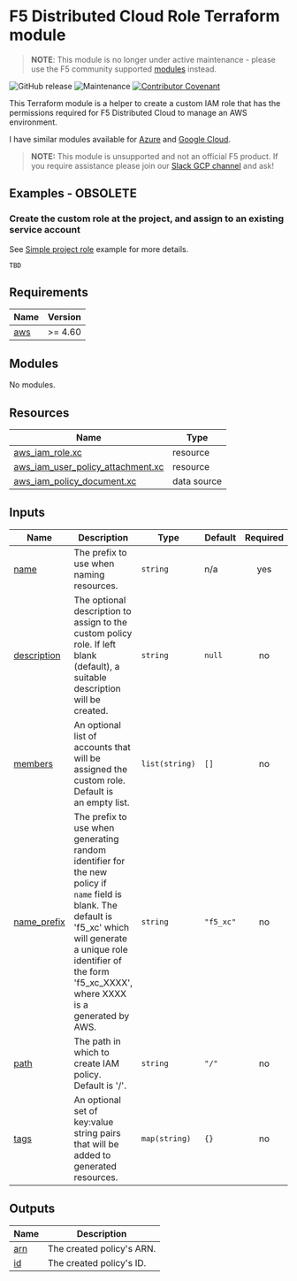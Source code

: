 # F5 Distributed Cloud Role Terraform module

> **NOTE**: This module is no longer under active maintenance - please use the F5 community supported [modules](https://github.com/terraform-xc-cloud-community-modules) instead.

![GitHub release](https://img.shields.io/github/v/release/memes/terraform-aws-f5-distributed-cloud-role?sort=semver)
![Maintenance](https://img.shields.io/maintenance/no/2023)
[![Contributor Covenant](https://img.shields.io/badge/Contributor%20Covenant-2.1-4baaaa.svg)](CODE_OF_CONDUCT.md)

This Terraform module is a helper to create a custom IAM role that has the
permissions required for F5 Distributed Cloud to manage an AWS environment.

I have similar modules available for [Azure](https://github.com/memes/terraform-azure-f5-distributed-cloud-role)
and [Google Cloud](https://github.com/memes/terraform-google-f5-distributed-cloud-role).

> **NOTE:** This module is unsupported and not an official F5 product. If you
> require assistance please join our
> [Slack GCP channel](https://f5cloudsolutions.slack.com/messages/gcp) and ask!

## Examples - **OBSOLETE**

### Create the custom role at the project, and assign to an existing service account

See [Simple project role](examples/simple_project_role) example for more details.

<!-- spell-checker: disable -->
```hcl
TBD
```
<!-- spell-checker: enable -->

<!-- spell-checker:ignore markdownlint bigip -->
<!-- markdownlint-disable MD033 MD034 -->
<!-- BEGINNING OF PRE-COMMIT-TERRAFORM DOCS HOOK -->
## Requirements

| Name | Version |
|------|---------|
| <a name="requirement_aws"></a> [aws](#requirement\_aws) | >= 4.60 |

## Modules

No modules.

## Resources

| Name | Type |
|------|------|
| [aws_iam_role.xc](https://registry.terraform.io/providers/hashicorp/aws/latest/docs/resources/iam_role) | resource |
| [aws_iam_user_policy_attachment.xc](https://registry.terraform.io/providers/hashicorp/aws/latest/docs/resources/iam_user_policy_attachment) | resource |
| [aws_iam_policy_document.xc](https://registry.terraform.io/providers/hashicorp/aws/latest/docs/data-sources/iam_policy_document) | data source |

## Inputs

| Name | Description | Type | Default | Required |
|------|-------------|------|---------|:--------:|
| <a name="input_name"></a> [name](#input\_name) | The prefix to use when naming resources. | `string` | n/a | yes |
| <a name="input_description"></a> [description](#input\_description) | The optional description to assign to the custom policy role. If left blank<br>(default), a suitable description will be created. | `string` | `null` | no |
| <a name="input_members"></a> [members](#input\_members) | An optional list of accounts that will be assigned the custom role. Default is<br>an empty list. | `list(string)` | `[]` | no |
| <a name="input_name_prefix"></a> [name\_prefix](#input\_name\_prefix) | The prefix to use when generating random identifier for the new policy if<br>`name` field is blank. The default is 'f5\_xc' which will generate a unique role<br>identifier of the form 'f5\_xc\_XXXX', where XXXX is a generated by AWS. | `string` | `"f5_xc"` | no |
| <a name="input_path"></a> [path](#input\_path) | The path in which to create IAM policy. Default is '/'. | `string` | `"/"` | no |
| <a name="input_tags"></a> [tags](#input\_tags) | An optional set of key:value string pairs that will be added to generated<br>resources. | `map(string)` | `{}` | no |

## Outputs

| Name | Description |
|------|-------------|
| <a name="output_arn"></a> [arn](#output\_arn) | The created policy's ARN. |
| <a name="output_id"></a> [id](#output\_id) | The created policy's ID. |
<!-- END OF PRE-COMMIT-TERRAFORM DOCS HOOK -->
<!-- markdownlint-enable MD033 MD034 -->
